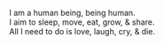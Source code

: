I am a human being, being human.  
I aim to sleep, move, eat, grow, & share.  
All I need to do is love, laugh, cry, & die.
